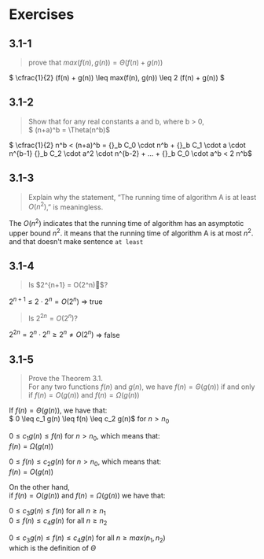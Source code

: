 # Exercises## 3.1-1 > prove that $max(f(n),g(n)) = \Theta(f(n)+g(n))$

$ \cfrac{1}{2} (f(n) + g(n)) \leq max(f(n), g(n)) \leq 2 (f(n) + g(n)) $  

## 3.1-2
> Show that for any real constants a and b, where b > 0,  > $ (n+a)^b = \Theta(n^b)$

$ \cfrac{1}{2} n^b <
(n+a)^b =
{}_b C_0 \cdot n^b +
{}_b C_1 \cdot a \cdot n^{b-1}
{}_b C_2 \cdot a^2 \cdot n^{b-2} +
... +
{}_b C_0 \cdot a^b
< 2 n^b$

## 3.1-3
> Explain why the statement, “The running time of algorithm A is at least $O(n^2)$,” is meaningless.

The $O(n^2)$ indicates that the running time of algorithm has an asymptotic upper bound $n^2$. it means that the running time of algorithm A is at most $n^2$. and that doesn't make sentence `at least`

## 3.1-4
> Is $2^{n+1} = O(2^n)$?

$2^{n+1} \leq 2 \cdot 2^n = O(2^n)$ => true

>  Is $2^{2n} = O(2^n)$?

$2^{2n} = 2^n \cdot 2^n \geq 2^n \neq O(2^n)$ => false


## 3.1-5
> Prove the Theorem 3.1.  
> For any two functions $f(n)$ and $g(n)$, we have $f(n) = \Theta(g(n))$ if and only if $f(n) = O(g(n))$ and $f(n) = \Omega(g(n))$

If $f(n) = \Theta(g(n))$, we have that:  
$ 0 \leq c_1 g(n) \leq f(n) \leq c_2 g(n)$ for $n > n_0$  

$0 \leq  c_1 g(n) \leq f(n)$ for $n > n_0$, which means that:  
$f(n) = \Omega(g(n))$

$0 \leq  f(n) \leq c_2 g(n)$ for $n > n_0$, which means that:  
$f(n) = O(g(n))$


On the other hand,  
if $f(n) = O(g(n))$ and $f(n) = \Omega(g(n))$ we have that:  

$0 \leq c_3 g(n) \leq f(n)$ for all $n \geq n_1$   
$0 \leq f(n) \leq c_4 g(n)$ for all $n \geq n_2$   

$0 \leq c_3 g(n) \leq f(n) \leq c_4 g(n)$ for all $n \geq max(n_1, n_2)$  
which is the definition of $\Theta$